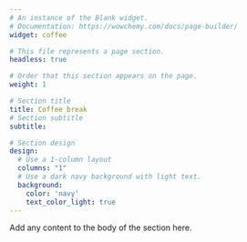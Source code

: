 ```yaml
---
# An instance of the Blank widget.
# Documentation: https://wowchemy.com/docs/page-builder/
widget: coffee

# This file represents a page section.
headless: true

# Order that this section appears on the page.
weight: 1

# Section title
title: Coffee break
# Section subtitle
subtitle:

# Section design
design:
  # Use a 1-column layout
  columns: "1"
  # Use a dark navy background with light text.
  background:
    color: 'navy'
    text_color_light: true
---
```


Add any content to the body of the section here.